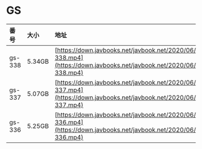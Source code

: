 # GS

| 番号 | 大小 | 地址 |
| :--- | :--- | :--- |
| gs-338 | 5.34GB | [https://down.javbooks.net/javbook.net/2020/06/25/gs-338.mp4](https://down.javbooks.net/javbook.net/2020/06/25/gs-338.mp4) |
| gs-337 | 5.07GB | [https://down.javbooks.net/javbook.net/2020/06/25/gs-337.mp4](https://down.javbooks.net/javbook.net/2020/06/25/gs-337.mp4) |
| gs-336 | 5.25GB | [https://down.javbooks.net/javbook.net/2020/06/25/gs-336.mp4](https://down.javbooks.net/javbook.net/2020/06/25/gs-336.mp4) |

